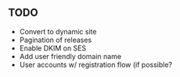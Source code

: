 ## TODO

- Convert to dynamic site
- Pagination of releases
- Enable DKIM on SES
- Add user friendly domain name
- User accounts w/ registration flow (if possible?
